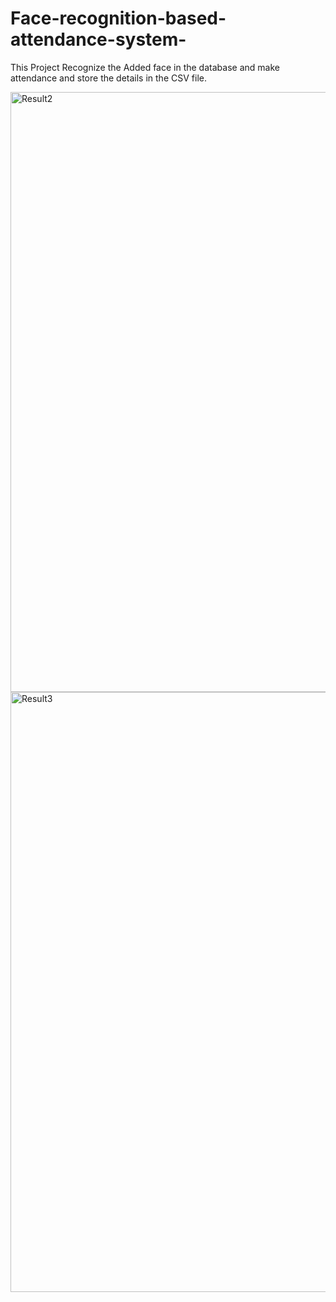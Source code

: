 # Face-recognition-based-attendance-system-
This Project Recognize the Added face in the database and make attendance and store the details in the CSV file.

<img width="960" alt="Result2" src="https://github.com/user-attachments/assets/c27c959a-a383-40dd-89b7-0263c980d60f">
<img width="960" alt="Result3" src="https://github.com/user-attachments/assets/0a53e3ac-5816-473d-81c5-108e4caa10b4">
